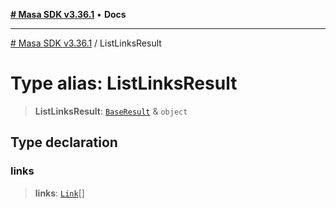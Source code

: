 [**# Masa SDK v3.36.1**](../README.md) • **Docs**

***

[# Masa SDK v3.36.1](../globals.md) / ListLinksResult

# Type alias: ListLinksResult

> **ListLinksResult**: [`BaseResult`](../interfaces/BaseResult.md) & `object`

## Type declaration

### links

> **links**: [`Link`](Link.md)[]

